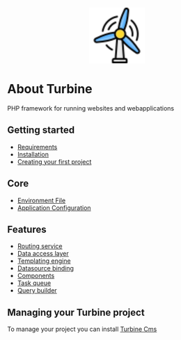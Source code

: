 <p align="center" >
  <img src="logo.png" style="width:128px;" />
</p>

# About Turbine
PHP framework for running websites and webapplications

## Getting started
* [Requirements](https://github.com/Sibra-Soft/light-wine-framework/wiki)
* [Installation](https://github.com/Sibra-Soft/light-wine-framework/wiki)
* [Creating your first project](https://github.com/Sibra-Soft/light-wine-framework/wiki)

## Core
* [Environment File](https://github.com/Sibra-Soft/light-wine-framework/wiki)
* [Application Configuration](https://github.com/Sibra-Soft/light-wine-framework/wiki)
  
## Features
* [Routing service](https://github.com/Sibra-Soft/LightWineFramework/wiki/Database-Service)
* [Data access layer](https://github.com/Sibra-Soft/LightWineFramework/wiki/Database-Service)
* [Templating engine](https://github.com/Sibra-Soft/LightWineFramework/wiki/Database-Service)
* [Datasource binding](https://github.com/Sibra-Soft/LightWineFramework/wiki/Database-Service)
* [Components](https://github.com/Sibra-Soft/LightWineFramework/wiki/Database-Service)
* [Task queue](https://github.com/Sibra-Soft/LightWineFramework/wiki/Database-Service)
* [Query builder](https://github.com/Sibra-Soft/LightWineFramework/wiki/Database-Service)
  
## Managing your Turbine project
To manage your project you can install [Turbine Cms](https://github.com/Sibra-Soft/LightWineFramework/wiki/Database-Service)
